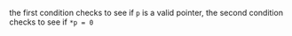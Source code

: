 the first condition checks to see if `p` is a valid pointer, the second condition checks to see if `*p = 0`